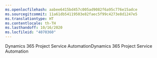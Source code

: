 ```yaml
---
ms.openlocfilehash: aabee6415bd457c005ad9082f6a95c776e15adce
ms.sourcegitcommit: 11a61db54119503e82faec5f99c4273e8d1247e5
ms.translationtype: HT
ms.contentlocale: th-TH
ms.lasthandoff: 10/16/2020
ms.locfileid: "4070360"
---
```

<span data-ttu-id="8a809-101">Dynamics 365 Project Service Automation</span><span class="sxs-lookup"><span data-stu-id="8a809-101">Dynamics 365 Project Service Automation</span></span>
